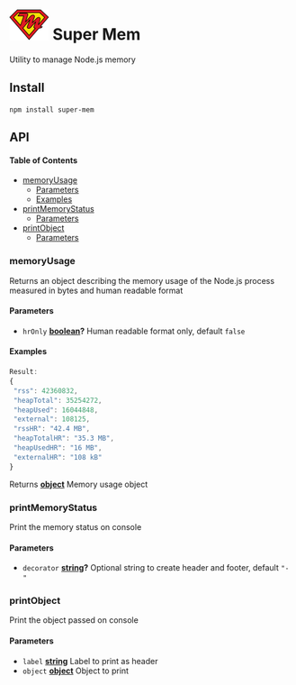# ![super-mem](docs/super-mem.png) Super Mem

Utility to manage Node.js memory

## Install

    npm install super-mem

## API

<!-- Generated by documentation.js. Update this documentation by updating the source code. -->

#### Table of Contents

-   [memoryUsage](#memoryusage)
    -   [Parameters](#parameters)
    -   [Examples](#examples)
-   [printMemoryStatus](#printmemorystatus)
    -   [Parameters](#parameters-1)
-   [printObject](#printobject)
    -   [Parameters](#parameters-2)

### memoryUsage

Returns an object describing the memory usage of the Node.js process measured in bytes and human readable format

#### Parameters

-   `hrOnly` **[boolean](https://developer.mozilla.org/docs/Web/JavaScript/Reference/Global_Objects/Boolean)?** Human readable format only, default `false`

#### Examples

```javascript
Result:
{
 "rss": 42360832,
 "heapTotal": 35254272,
 "heapUsed": 16044848,
 "external": 108125,
 "rssHR": "42.4 MB",
 "heapTotalHR": "35.3 MB",
 "heapUsedHR": "16 MB",
 "externalHR": "108 kB"
}
```

Returns **[object](https://developer.mozilla.org/docs/Web/JavaScript/Reference/Global_Objects/Object)** Memory usage object

### printMemoryStatus

Print the memory status on console

#### Parameters

-   `decorator` **[string](https://developer.mozilla.org/docs/Web/JavaScript/Reference/Global_Objects/String)?** Optional string to create header and footer, default `"-"`

### printObject

Print the object passed on console

#### Parameters

-   `label` **[string](https://developer.mozilla.org/docs/Web/JavaScript/Reference/Global_Objects/String)** Label to print as header
-   `object` **[object](https://developer.mozilla.org/docs/Web/JavaScript/Reference/Global_Objects/Object)** Object to print
